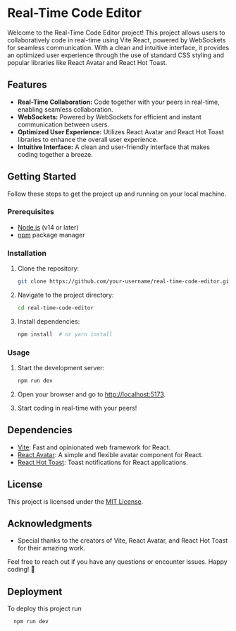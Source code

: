 # Real-Time Code Editor

Welcome to the Real-Time Code Editor project! This project allows users to collaboratively code in real-time using Vite React, powered by WebSockets for seamless communication. With a clean and intuitive interface, it provides an optimized user experience through the use of standard CSS styling and popular libraries like React Avatar and React Hot Toast.

## Features

- **Real-Time Collaboration:** Code together with your peers in real-time, enabling seamless collaboration.
- **WebSockets:** Powered by WebSockets for efficient and instant communication between users.
- **Optimized User Experience:** Utilizes React Avatar and React Hot Toast libraries to enhance the overall user experience.
- **Intuitive Interface:** A clean and user-friendly interface that makes coding together a breeze.

## Getting Started

Follow these steps to get the project up and running on your local machine.

### Prerequisites

- [Node.js](https://nodejs.org/) (v14 or later)
- [npm](https://www.npmjs.com/) package manager

### Installation

1. Clone the repository:

    ```bash
    git clone https://github.com/your-username/real-time-code-editor.git
    ```

2. Navigate to the project directory:

    ```bash
    cd real-time-code-editor
    ```

3. Install dependencies:

    ```bash
    npm install  # or yarn install
    ```

### Usage

1. Start the development server:

    ```bash
    npm run dev 
    ```

2. Open your browser and go to [http://localhost:5173](http://localhost:5173).

3. Start coding in real-time with your peers!

## Dependencies

- [Vite](https://vitejs.dev/): Fast and opinionated web framework for React.
- [React Avatar](https://www.npmjs.com/package/react-avatar): A simple and flexible avatar component for React.
- [React Hot Toast](https://www.npmjs.com/package/react-hot-toast): Toast notifications for React applications.


## License

This project is licensed under the [MIT License](LICENSE).

## Acknowledgments

- Special thanks to the creators of Vite, React Avatar, and React Hot Toast for their amazing work.

Feel free to reach out if you have any questions or encounter issues. Happy coding! 🚀


## Deployment

To deploy this project run

```bash
  npm run dev
```

